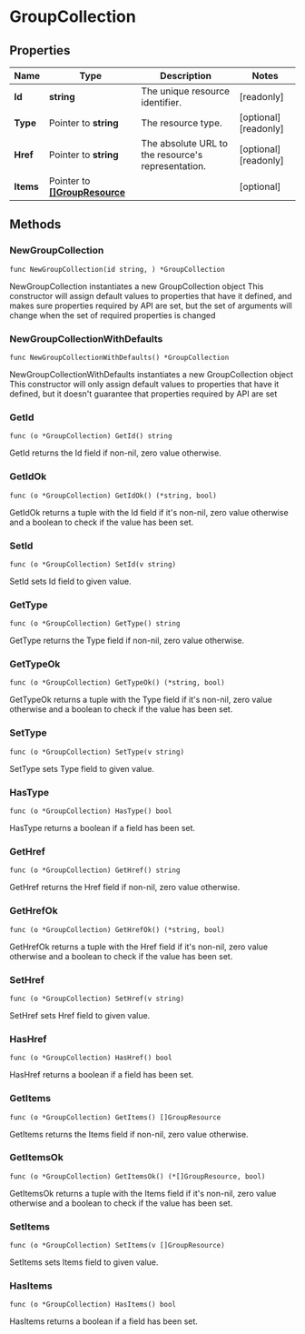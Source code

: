 # GroupCollection

## Properties

|Name | Type | Description | Notes|
|------------ | ------------- | ------------- | -------------|
|**Id** | **string** | The unique resource identifier. | [readonly] |
|**Type** | Pointer to **string** | The resource type. | [optional] [readonly] |
|**Href** | Pointer to **string** | The absolute URL to the resource&#39;s representation. | [optional] [readonly] |
|**Items** | Pointer to [**[]GroupResource**](GroupResource.md) |  | [optional] |

## Methods

### NewGroupCollection

`func NewGroupCollection(id string, ) *GroupCollection`

NewGroupCollection instantiates a new GroupCollection object
This constructor will assign default values to properties that have it defined,
and makes sure properties required by API are set, but the set of arguments
will change when the set of required properties is changed

### NewGroupCollectionWithDefaults

`func NewGroupCollectionWithDefaults() *GroupCollection`

NewGroupCollectionWithDefaults instantiates a new GroupCollection object
This constructor will only assign default values to properties that have it defined,
but it doesn't guarantee that properties required by API are set

### GetId

`func (o *GroupCollection) GetId() string`

GetId returns the Id field if non-nil, zero value otherwise.

### GetIdOk

`func (o *GroupCollection) GetIdOk() (*string, bool)`

GetIdOk returns a tuple with the Id field if it's non-nil, zero value otherwise
and a boolean to check if the value has been set.

### SetId

`func (o *GroupCollection) SetId(v string)`

SetId sets Id field to given value.


### GetType

`func (o *GroupCollection) GetType() string`

GetType returns the Type field if non-nil, zero value otherwise.

### GetTypeOk

`func (o *GroupCollection) GetTypeOk() (*string, bool)`

GetTypeOk returns a tuple with the Type field if it's non-nil, zero value otherwise
and a boolean to check if the value has been set.

### SetType

`func (o *GroupCollection) SetType(v string)`

SetType sets Type field to given value.

### HasType

`func (o *GroupCollection) HasType() bool`

HasType returns a boolean if a field has been set.

### GetHref

`func (o *GroupCollection) GetHref() string`

GetHref returns the Href field if non-nil, zero value otherwise.

### GetHrefOk

`func (o *GroupCollection) GetHrefOk() (*string, bool)`

GetHrefOk returns a tuple with the Href field if it's non-nil, zero value otherwise
and a boolean to check if the value has been set.

### SetHref

`func (o *GroupCollection) SetHref(v string)`

SetHref sets Href field to given value.

### HasHref

`func (o *GroupCollection) HasHref() bool`

HasHref returns a boolean if a field has been set.

### GetItems

`func (o *GroupCollection) GetItems() []GroupResource`

GetItems returns the Items field if non-nil, zero value otherwise.

### GetItemsOk

`func (o *GroupCollection) GetItemsOk() (*[]GroupResource, bool)`

GetItemsOk returns a tuple with the Items field if it's non-nil, zero value otherwise
and a boolean to check if the value has been set.

### SetItems

`func (o *GroupCollection) SetItems(v []GroupResource)`

SetItems sets Items field to given value.

### HasItems

`func (o *GroupCollection) HasItems() bool`

HasItems returns a boolean if a field has been set.


